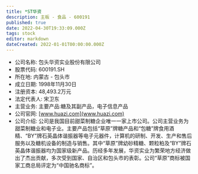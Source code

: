 ```yaml
---
title: *ST华资
description: 主板 - 食品 - 600191
published: true
date: 2022-04-30T19:33:09.000Z
tags: stock
editor: markdown
dateCreated: 2022-01-01T00:00:00.000Z
---
```


- 公司名称: 包头华资实业股份有限公司
- 股票代码: 600191.SH
- 所在地: 内蒙古 - 包头市
- 成立日期: 1998年11月30日
- 注册资本: 48,493.2万元
- 法定代表人: 宋卫东
- 主营业务: 主要产品:糖及其副产品，电子信息产品
- 公司官网: [www.huazi.com](www.huazi.com)
- 公司介绍: 公司是我国目前甜菜制糖企业唯一一家上市公司。公司主营业务为甜菜制糖业和电子业。主要产品包括“草原”牌糖产品和“包糖”牌食用酒精、“BY”牌石英晶体谐振器等电子元器件，计算机的研制、开发、生产和售后服务以及糖机设备的制造与销售。其中“草原”牌幼砂精糖、颗粒粕及“BY”牌石英晶体谐振器均为国家级新产品。历经多年发展，华资实业为繁荣地方经济做出了杰出贡献，多次受到国家、自治区和包头市的表彰。公司“草原”商标被国家工商总局评定为“中国驰名商标”。


